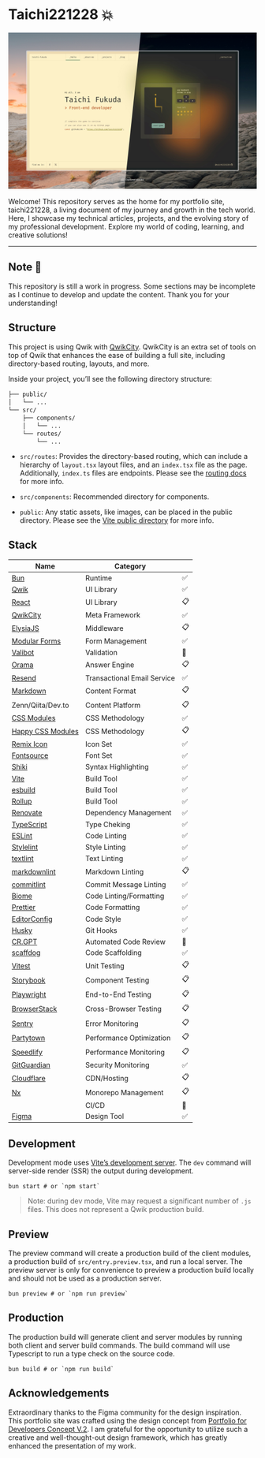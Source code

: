 # Taichi221228 :boom:

![Capture of top page](https://raw.githubusercontent.com/taichi221228/taichi221228/master/assets/main-visual.jpeg)

Welcome! This repository serves as the home for my portfolio site, taichi221228, a living document of my journey and growth in the tech world. Here, I showcase my technical articles, projects, and the evolving story of my professional development. Explore my world of coding, learning, and creative solutions!

---

## Note :construction:

This repository is still a work in progress. Some sections may be incomplete as I continue to develop and update the content. Thank you for your understanding!

## Structure

This project is using Qwik with [QwikCity](https://qwik.dev/). QwikCity is an extra set of tools on top of Qwik that enhances the ease of building a full site, including directory-based routing, layouts, and more.

Inside your project, you’ll see the following directory structure:

```
├── public/
│   └── ...
└── src/
    ├── components/
    │   └── ...
    └── routes/
        └── ...
```

- `src/routes`: Provides the directory-based routing, which can include a hierarchy of `layout.tsx` layout files, and an `index.tsx` file as the page. Additionally, `index.ts` files are endpoints. Please see the [routing docs](https://qwik.dev/docs/routing/) for more info.

- `src/components`: Recommended directory for components.

- `public`: Any static assets, like images, can be placed in the public directory. Please see the [Vite public directory](https://vitejs.dev/guide/assets.html#the-public-directory) for more info.

## Stack

| Name                                                                | Category                    |                    |
| ------------------------------------------------------------------- | --------------------------- | ------------------ |
| [Bun](https://bun.sh/)                                              | Runtime                     | :white_check_mark: |
| [Qwik](https://qwik.dev/)                                           | UI Library                  | :white_check_mark: |
| [React](https://react.dev/)                                         | UI Library                  | :clipboard:        |
| [QwikCity](https://qwik.dev/)                                       | Meta Framework              | :white_check_mark: |
| [ElysiaJS](https://elysiajs.com/)                                   | Middleware                  | :clipboard:        |
| [Modular Forms](https://modularforms.dev/)                          | Form Management             | :white_check_mark: |
| [Valibot](https://valibot.dev/)                                     | Validation                  | :construction:     |
| [Orama](https://askorama.ai/)                                       | Answer Engine               | :clipboard:        |
| [Resend](https://resend.com/)                                       | Transactional Email Service | :white_check_mark: |
| [Markdown](https://markdownguide.org/)                              | Content Format              | :clipboard:        |
| Zenn/Qiita/Dev.to                                                   | Content Platform            | :clipboard:        |
| [CSS Modules](https://github.com/css-modules/css-modules/)          | CSS Methodology             | :white_check_mark: |
| [Happy CSS Modules](https://github.com/mizdra/happy-css-modules/)   | CSS Methodology             | :clipboard:        |
| [Remix Icon](https://remixicon.com/)                                | Icon Set                    | :white_check_mark: |
| [Fontsource](https://fontsource.org/)                               | Font Set                    | :white_check_mark: |
| [Shiki](https://shiki.style/)                                       | Syntax Highlighting         | :white_check_mark: |
| [Vite](https://vitejs.dev/)                                         | Build Tool                  | :white_check_mark: |
| [esbuild](https://esbuild.github.io/)                               | Build Tool                  | :white_check_mark: |
| [Rollup](https://rollupjs.org/)                                     | Build Tool                  | :white_check_mark: |
| [Renovate](https://docs.renovatebot.com/)                           | Dependency Management       | :white_check_mark: |
| [TypeScript](https://typescriptlang.org/)                           | Type Cheking                | :white_check_mark: |
| [ESLint](https://eslint.org/)                                       | Code Linting                | :white_check_mark: |
| [Stylelint](https://stylelint.io/)                                  | Style Linting               | :white_check_mark: |
| [textlint](https://textlint.github.io/)                             | Text Linting                | :white_check_mark: |
| [markdownlint](https://github.com/DavidAnson/markdownlint/)         | Markdown Linting            | :clipboard:        |
| [commitlint](https://github.com/conventional-changelog/commitlint/) | Commit Message Linting      | :white_check_mark: |
| [Biome](https://biomejs.dev/)                                       | Code Linting/Formatting     | :white_check_mark: |
| [Prettier](https://prettier.io/)                                    | Code Formatting             | :white_check_mark: |
| [EditorConfig](https://editorconfig.org/)                           | Code Style                  | :white_check_mark: |
| [Husky](https://typicode.github.io/husky/)                          | Git Hooks                   | :white_check_mark: |
| [CR.GPT](https://github.com/anc95/ChatGPT-CodeReview/)              | Automated Code Review       | :construction:     |
| [scaffdog](https://scaff.dog/)                                      | Code Scaffolding            | :white_check_mark: |
| [Vitest](https://vitest.dev/)                                       | Unit Testing                | :clipboard:        |
| [Storybook](https://storybook.js.org/)                              | Component Testing           | :clipboard:        |
| [Playwright](https://playwright.dev/)                               | End-to-End Testing          | :clipboard:        |
| [BrowserStack](https://browserstack.com/)                           | Cross-Browser Testing       | :clipboard:        |
| [Sentry](https://sentry.io/)                                        | Error Monitoring            | :clipboard:        |
| [Partytown](https://partytown.builder.io/)                          | Performance Optimization    | :clipboard:        |
| [Speedlify](https://speedlify.dev/)                                 | Performance Monitoring      | :clipboard:        |
| [GitGuardian](https://gitguardian.com/)                             | Security Monitoring         | :white_check_mark: |
| [Cloudflare](https://cloudflare.com/)                               | CDN/Hosting                 | :clipboard:        |
| [Nx](https://nx.dev/)                                               | Monorepo Management         | :clipboard:        |
|                                                                     | CI/CD                       | :thinking:         |
| [Figma](https://figma.com/)                                         | Design Tool                 | :white_check_mark: |

## Development

Development mode uses [Vite’s development server](https://vitejs.dev/). The `dev` command will server-side render (SSR) the output during development.

```shell
bun start # or `npm start`
```

> Note: during dev mode, Vite may request a significant number of `.js` files. This does not represent a Qwik production build.

## Preview

The preview command will create a production build of the client modules, a production build of `src/entry.preview.tsx`, and run a local server. The preview server is only for convenience to preview a production build locally and should not be used as a production server.

```shell
bun preview # or `npm run preview`
```

## Production

The production build will generate client and server modules by running both client and server build commands. The build command will use Typescript to run a type check on the source code.

```shell
bun build # or `npm run build`
```

## Acknowledgements

Extraordinary thanks to the Figma community for the design inspiration. This portfolio site was crafted using the design concept from [Portfolio for Developers Concept V.2](https://figma.com/community/file/1100794861710979147/portfolio-for-developers-concept-v-2). I am grateful for the opportunity to utilize such a creative and well-thought-out design framework, which has greatly enhanced the presentation of my work.
